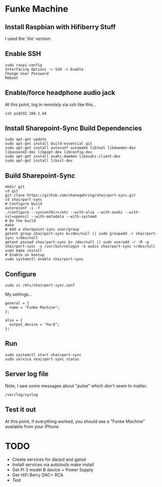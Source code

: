 # Funke Machine


## Install Raspbian with Hifiberry Stuff

I used the 'lite' version.  

## Enable SSH

    sudo raspi-config
    Interfacing Options -> SSH -> Enable
    Change User Password
    Reboot

## Enable/force headphone audio jack

At this point, log in remotely via ssh like this...

    ssh pi@192.168.1.64
    
## Install Sharepoint-Sync Build Dependencies

    sudo apt-get update
    sudo apt-get install build-essential git
    sudo apt-get install autoconf automake libtool libdaemon-dev libasound2-dev libpopt-dev libconfig-dev
    sudo apt-get install avahi-daemon libavahi-client-dev
    sudo apt-get install libssl-dev

## Build Sharepoint-Sync    

    mkdir git
    cd git
    git clone https://github.com/shanegehring/shairport-sync.git
    cd shairport-sync
    # Configure build
    autoreconf -i -f
    ./configure --sysconfdir=/etc --with-alsa --with-avahi --with-ssl=openssl --with-metadata --with-systemd
    # Do the build
    make
    # Add a sharepoint-sync user/group
    getent group shairport-sync &>/dev/null || sudo groupadd -r shairport-sync >/dev/null
    getent passwd shairport-sync &> /dev/null || sudo useradd -r -M -g shairport-sync -s /usr/bin/nologin -G audio shairport-sync >/dev/null
    sudo make install
    # Enable on bootup
    sudo systemctl enable shairport-sync
    
## Configure

    sudo vi /etc/shairport-sync.conf
    
My settings...

    general = {
      name = "Funke Machine";
    };
    
    alsa = {
      output_device = "hw:0";
    };
    
## Run

    sudo systemctl start shairport-sync
    sudo service shairport-sync status
    
## Server log file

Note, I saw some messages about "pulse" which don't seem to matter.

    /var/log/syslog

## Test it out

At this point, if everything worked, you should see a "Funke Machine" available
from your iPhone.

# TODO

* Create services for dacpd and gpiod
* Install services via autotools make install
* Get Pi 3 model B device + Power Supply
* Get HiFi Berry DAC+ RCA
* Test
